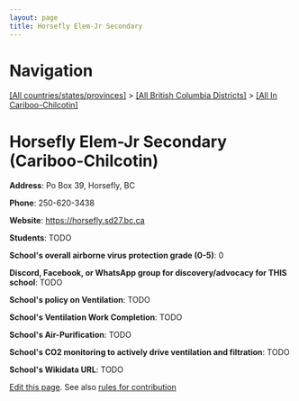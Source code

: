 ```yaml
---
layout: page
title: Horsefly Elem-Jr Secondary
---
```

# Navigation

[[All countries/states/provinces]](../../..) > [[All British Columbia Districts]](../..) > [[All In Cariboo-Chilcotin]](..)

# Horsefly Elem-Jr Secondary (Cariboo-Chilcotin)

**Address**: Po Box 39, Horsefly, BC

**Phone**: 250-620-3438

**Website**: <https://horsefly.sd27.bc.ca>

**Students**: TODO

**School's overall airborne virus protection grade (0-5)**: 0

**Discord, Facebook, or WhatsApp group for discovery/advocacy for THIS school**: TODO

**School's policy on Ventilation**: TODO

**School's Ventilation Work Completion**: TODO

**School's Air-Purification**: TODO

**School's CO2 monitoring to actively drive ventilation and filtration**: TODO

**School's Wikidata URL**: TODO


[Edit this page](https://github.com/ventilate-schools/BC/edit/main/./Cariboo-Chilcotin/Horsefly_Elem-Jr_Secondary.md). See also [rules for contribution](../../../contribution-rules/)